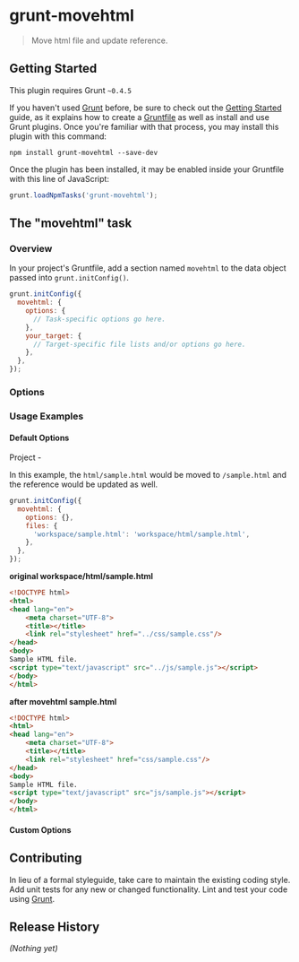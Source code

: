 # grunt-movehtml

> Move html file and update reference.

## Getting Started
This plugin requires Grunt `~0.4.5`

If you haven't used [Grunt](http://gruntjs.com/) before, be sure to check out the [Getting Started](http://gruntjs.com/getting-started) guide, as it explains how to create a [Gruntfile](http://gruntjs.com/sample-gruntfile) as well as install and use Grunt plugins. Once you're familiar with that process, you may install this plugin with this command:

```shell
npm install grunt-movehtml --save-dev
```

Once the plugin has been installed, it may be enabled inside your Gruntfile with this line of JavaScript:

```js
grunt.loadNpmTasks('grunt-movehtml');
```

## The "movehtml" task

### Overview
In your project's Gruntfile, add a section named `movehtml` to the data object passed into `grunt.initConfig()`.

```js
grunt.initConfig({
  movehtml: {
    options: {
      // Task-specific options go here.
    },
    your_target: {
      // Target-specific file lists and/or options go here.
    },
  },
});
```

### Options

### Usage Examples

#### Default Options
Project -
 
In this example, the `html/sample.html` would be moved to `/sample.html` and the reference would be updated as well. 

```js
grunt.initConfig({
  movehtml: {
    options: {},
    files: {
      'workspace/sample.html': 'workspace/html/sample.html',
    },
  },
});
```

**original workspace/html/sample.html**
```html
<!DOCTYPE html>
<html>
<head lang="en">
    <meta charset="UTF-8">
    <title></title>
    <link rel="stylesheet" href="../css/sample.css"/>
</head>
<body>
Sample HTML file.
<script type="text/javascript" src="../js/sample.js"></script>
</body>
</html>
```

**after movehtml sample.html**
```html
<!DOCTYPE html>
<html>
<head lang="en">
    <meta charset="UTF-8">
    <title></title>
    <link rel="stylesheet" href="css/sample.css"/>
</head>
<body>
Sample HTML file.
<script type="text/javascript" src="js/sample.js"></script>
</body>
</html>
```
#### Custom Options

## Contributing
In lieu of a formal styleguide, take care to maintain the existing coding style. Add unit tests for any new or changed functionality. Lint and test your code using [Grunt](http://gruntjs.com/).

## Release History
_(Nothing yet)_
